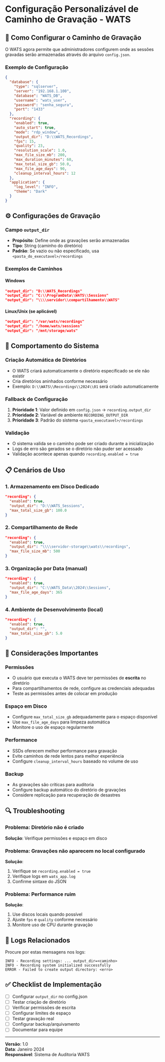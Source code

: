 # Configuração Personalizável de Caminho de Gravação - WATS

## 📁 Como Configurar o Caminho de Gravação

O WATS agora permite que administradores configurem onde as sessões gravadas serão armazenadas através do arquivo `config.json`.

### Exemplo de Configuração

```json
{
  "database": {
    "type": "sqlserver",
    "server": "192.168.1.100",
    "database": "WATS_DB",
    "username": "wats_user",
    "password": "senha_segura",
    "port": "1433"
  },
  "recording": {
    "enabled": true,
    "auto_start": true,
    "mode": "rdp_window",
    "output_dir": "D:\\WATS_Recordings",
    "fps": 15,
    "quality": 23,
    "resolution_scale": 1.0,
    "max_file_size_mb": 200,
    "max_duration_minutes": 60,
    "max_total_size_gb": 50.0,
    "max_file_age_days": 90,
    "cleanup_interval_hours": 12
  },
  "application": {
    "log_level": "INFO",
    "theme": "Dark"
  }
}
```

## ⚙️ Configurações de Gravação

### Campo `output_dir`

- **Propósito**: Define onde as gravações serão armazenadas
- **Tipo**: String (caminho do diretório)
- **Padrão**: Se vazio ou não especificado, usa `<pasta_do_executavel>/recordings`

### Exemplos de Caminhos

#### Windows

```json
"output_dir": "D:\\WATS_Recordings"
"output_dir": "C:\\ProgramData\\WATS\\Sessions"
"output_dir": "\\\\servidor\\compartilhamento\\WATS"
```

#### Linux/Unix (se aplicável)

```json
"output_dir": "/var/wats/recordings"
"output_dir": "/home/wats/sessions"
"output_dir": "/mnt/storage/wats"
```

## 🔧 Comportamento do Sistema

### Criação Automática de Diretórios

- O WATS criará automaticamente o diretório especificado se ele não existir
- Cria diretórios aninhados conforme necessário
- Exemplo: `D:\\WATS\\Recordings\\2024\\01` será criado automaticamente

### Fallback de Configuração

1. **Prioridade 1**: Valor definido em `config.json` → `recording.output_dir`
2. **Prioridade 2**: Variável de ambiente `RECORDING_OUTPUT_DIR`
3. **Prioridade 3**: Padrão do sistema `<pasta_executavel>/recordings`

### Validação

- O sistema valida se o caminho pode ser criado durante a inicialização
- Logs de erro são gerados se o diretório não puder ser acessado
- Validação acontece apenas quando `recording.enabled = true`

## 📋 Cenários de Uso

### 1. Armazenamento em Disco Dedicado

```json
"recording": {
  "enabled": true,
  "output_dir": "D:\\WATS_Sessions",
  "max_total_size_gb": 100.0
}
```

### 2. Compartilhamento de Rede

```json
"recording": {
  "enabled": true,
  "output_dir": "\\\\servidor-storage\\wats\\recordings",
  "max_file_size_mb": 500
}
```

### 3. Organização por Data (manual)

```json
"recording": {
  "enabled": true,
  "output_dir": "C:\\WATS_Data\\2024\\Sessions",
  "max_file_age_days": 365
}
```

### 4. Ambiente de Desenvolvimento (local)

```json
"recording": {
  "enabled": true,
  "output_dir": "",
  "max_total_size_gb": 5.0
}
```

## 🚨 Considerações Importantes

### Permissões

- O usuário que executa o WATS deve ter permissões de **escrita** no diretório
- Para compartilhamentos de rede, configure as credenciais adequadas
- Teste as permissões antes de colocar em produção

### Espaço em Disco

- Configure `max_total_size_gb` adequadamente para o espaço disponível
- Use `max_file_age_days` para limpeza automática
- Monitore o uso de espaço regularmente

### Performance

- SSDs oferecem melhor performance para gravação
- Evite caminhos de rede lentos para melhor experiência
- Configure `cleanup_interval_hours` baseado no volume de uso

### Backup

- As gravações são críticas para auditoria
- Configure backup automático do diretório de gravações
- Considere replicação para recuperação de desastres

## 🔍 Troubleshooting

### Problema: Diretório não é criado

**Solução**: Verifique permissões e espaço em disco

### Problema: Gravações não aparecem no local configurado

**Solução**:

1. Verifique se `recording.enabled = true`
2. Verifique logs em `wats_app.log`
3. Confirme sintaxe do JSON

### Problema: Performance ruim

**Solução**:

1. Use discos locais quando possível
2. Ajuste `fps` e `quality` conforme necessário
3. Monitore uso de CPU durante gravação

## 📝 Logs Relacionados

Procure por estas mensagens nos logs:

```
INFO - Recording settings: ... output_dir=<caminho>
INFO - Recording system initialized successfully
ERROR - Failed to create output directory: <erro>
```

## ✅ Checklist de Implementação

- [ ] Configurar `output_dir` no config.json
- [ ] Testar criação de diretório
- [ ] Verificar permissões de escrita
- [ ] Configurar limites de espaço
- [ ] Testar gravação real
- [ ] Configurar backup/arquivamento
- [ ] Documentar para equipe

---

**Versão**: 1.0  
**Data**: Janeiro 2024  
**Responsável**: Sistema de Auditoria WATS
